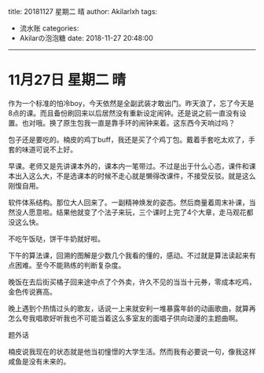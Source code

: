 title: 20181127 星期二 晴
author: Akilarlxh
tags:
  - 流水账
categories:
  - Akilarの泡泡糖
date: 2018-11-27 20:48:00
---
# 11月27日 星期二 晴

作为一个标准的怕冷boy，今天依然是全副武装才敢出门。昨天浪了，忘了今天是8点的课。而且备份刷回来以后居然没有重新设定闹钟。还是说之前一直没有设置。也对哦。换了原生包我一直是靠手环的闹钟来着。这东西今天响过吗？

包子还是要吃的。楠皮的鸡丁buff，我还是买了个鸡丁包。戴着手套吃太欢了，手套的味道可说不上好。

早课。老师又是先讲课本外的，课本内一笔带过。不过是出于什么心态，课件和课本出入这么大，不是选课本的时候不走心就是懒得改课件，不接受反驳。就是这么刚愎自用。

软件体系结构。那位大人回来了。一副精神焕发的姿态。然后商量着周末补课，当然没人愿意啦。结果他就变了个法子来玩，三个课时上完了4个大章，走马观花都没这么快。

不吃午饭哒，饼干牛奶就好啦。

下午的算法课，回溯的图解是少数几个我看的懂的，感动。不过就是算法读起来有点困难。至今不能熟练的判断复杂度。

晚饭在去后街买橘子回来途中点了个外卖，许久不见的当当十元券，零成本吃鸡，金色传说赛高。

晚上遇到个热情过头的歌友，话说一上来就安利一堆暴露年龄的动画歌曲，就算再怎么夸我唱歌好听我也不可能当着这么多室友的面唱子供向动漫的主题曲啊。

题外话

楠皮说我现在的状态就是他当初憧憬的大学生活。然而我有必要说一句，像我这样咸鱼是没有未来的。



